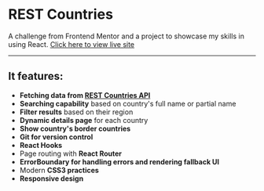 # REST Countries
A challenge from Frontend Mentor and a project to showcase my skills in using React. [Click here to view live site](https://cell-rest-countries.netlify.app/)

---

## It features:
- **Fetching data from [REST Countries API](https://restcountries.com/)** 
- **Searching capability** based on country's full name or partial name
- **Filter results** based on their region
- **Dynamic details page** for each country
- **Show country's border countries**
- **Git for version control**
- **React Hooks**
- Page routing with **React Router**
- **ErrorBoundary for handling errors and rendering fallback UI**
- Modern **CSS3 practices** 
- **Responsive design**
